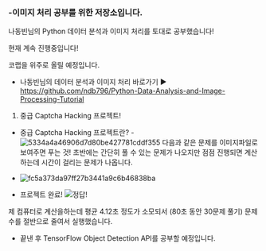 ### -이미지 처리 공부를 위한 저장소입니다.

나동빈님의 Python 데이터 분석과 이미지 처리를 토대로 공부했습니다!

현재 계속 진행중입니다!

코랩을 위주로 올릴 예정입니다.


- 나동빈님의 데이터 분석과 이미지 처리 바로가기 ▶ https://github.com/ndb796/Python-Data-Analysis-and-Image-Processing-Tutorial


1. 중급 Captcha Hacking 프로젝트!
  - 중급 Captcha Hacking 프로젝트란?
  -![5334a4a46906d7d80be427781cddf355](https://user-images.githubusercontent.com/68139415/117544186-31dcd280-b05b-11eb-90bf-1278cbf87b86.png)
다음과 같은 문제를 이미지파일로 보여주면 푸는 것!
초반에는 간단히 풀 수 있는 문제가 나오지만 점점 진행되면 계산하는데 시간이 걸리는 문제가 나옵니다. 
  - ![fc5a373da97ff27b3441a9c6b46838ba](https://user-images.githubusercontent.com/68139415/117544181-2689a700-b05b-11eb-8c40-22adc2d0b008.png)
 
- 프로젝트 완료!
![정답!](https://user-images.githubusercontent.com/68139415/117444255-2b276000-af74-11eb-8cc8-e393ee749d31.PNG)

제 컴퓨터로 계산을하는데 평균 4.12초 정도가 소모되서 (80초 동안 30문제 풀기) 문제 수를 절반으로 줄여서 실행했습니다.



- 끝낸 후 TensorFlow Object Detection API를 공부할 예정입니다.
